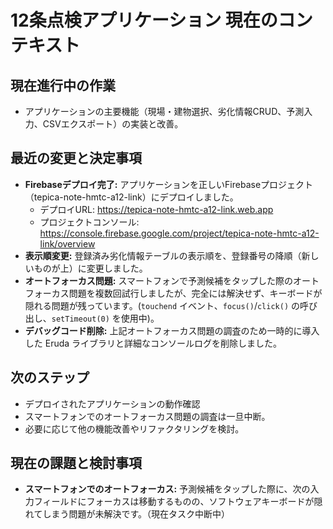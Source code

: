 # 12条点検アプリケーション 現在のコンテキスト

## 現在進行中の作業

- アプリケーションの主要機能（現場・建物選択、劣化情報CRUD、予測入力、CSVエクスポート）の実装と改善。

## 最近の変更と決定事項

- **Firebaseデプロイ完了:** アプリケーションを正しいFirebaseプロジェクト（tepica-note-hmtc-a12-link）にデプロイしました。
  - デプロイURL: https://tepica-note-hmtc-a12-link.web.app
  - プロジェクトコンソール: https://console.firebase.google.com/project/tepica-note-hmtc-a12-link/overview
- **表示順変更:** 登録済み劣化情報テーブルの表示順を、登録番号の降順（新しいものが上）に変更しました。
- **オートフォーカス問題:** スマートフォンで予測候補をタップした際のオートフォーカス問題を複数回試行しましたが、完全には解決せず、キーボードが隠れる問題が残っています。(`touchend` イベント、`focus()`/`click()` の呼び出し、`setTimeout(0)` を使用中)。
- **デバッグコード削除:** 上記オートフォーカス問題の調査のため一時的に導入した Eruda ライブラリと詳細なコンソールログを削除しました。

## 次のステップ

- デプロイされたアプリケーションの動作確認
- スマートフォンでのオートフォーカス問題の調査は一旦中断。
- 必要に応じて他の機能改善やリファクタリングを検討。

## 現在の課題と検討事項

- **スマートフォンでのオートフォーカス:** 予測候補をタップした際に、次の入力フィールドにフォーカスは移動するものの、ソフトウェアキーボードが隠れてしまう問題が未解決です。（現在タスク中断中） 
